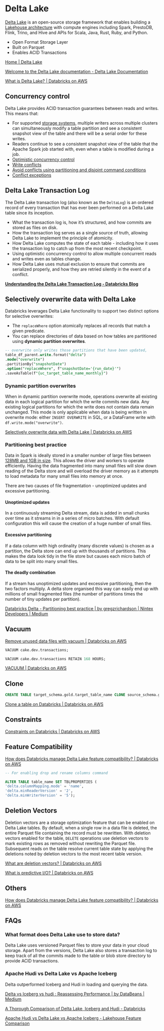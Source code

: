 # Delta Lake

[Delta Lake](https://databricks.com/wp-content/uploads/2020/08/p975-armbrust.pdf) is an open-source storage framework that enables building a [Lakehouse architecture](http://cidrdb.org/cidr2021/papers/cidr2021_paper17.pdf) with compute engines including Spark, PrestoDB, Flink, Trino, and Hive and APIs for Scala, Java, Rust, Ruby, and Python.

- Open Format Storage Layer
- Built on Parquet
- Enables ACID Transactions

[Home | Delta Lake](https://delta.io/)

[Welcome to the Delta Lake documentation - Delta Lake Documentation](https://docs.delta.io/latest/index.html)

[What is Delta Lake? | Databricks on AWS](https://docs.databricks.com/delta/index.html)

## Concurrency control

Delta Lake provides ACID transaction guarantees between reads and writes. This means that:

- For supported [storage systems](https://docs.delta.io/latest/delta-storage.html), multiple writers across multiple clusters can simultaneously modify a table partition and see a consistent snapshot view of the table and there will be a serial order for these writes.
- Readers continue to see a consistent snapshot view of the table that the Apache Spark job started with, even when a table is modified during a job.
- [Optimistic concurrency control](https://docs.delta.io/latest/concurrency-control.html#optimistic-concurrency-control)
- [Write conflicts](https://docs.delta.io/latest/concurrency-control.html#write-conflicts)
- [Avoid conflicts using partitioning and disjoint command conditions](https://docs.delta.io/latest/concurrency-control.html#avoid-conflicts-using-partitioning-and-disjoint-command-conditions)
- [Conflict exceptions](https://docs.delta.io/latest/concurrency-control.html#conflict-exceptions)

## Delta Lake Transaction Log

The Delta Lake transaction log (also known as the `DeltaLog`) is an ordered record of every transaction that has ever been performed on a Delta Lake table since its inception.

- What the transaction log is, how it’s structured, and how commits are stored as files on disk.
- How the transaction log serves as a single source of truth, allowing Delta Lake to implement the principle of atomicity.
- How Delta Lake computes the state of each table - including how it uses the transaction log to catch up from the most recent checkpoint.
- Using optimistic concurrency control to allow multiple concurrent reads and writes even as tables change.
- How Delta Lake uses mutual exclusion to ensure that commits are serialized properly, and how they are retried silently in the event of a conflict.

**[Understanding the Delta Lake Transaction Log - Databricks Blog](https://www.databricks.com/blog/2019/08/21/diving-into-delta-lake-unpacking-the-transaction-log.html)**

## Selectively overwrite data with Delta Lake

Databricks leverages Delta Lake functionality to support two distinct options for selective overwrites:

- The `replaceWhere` option atomically replaces all records that match a given predicate.
- You can replace directories of data based on how tables are partitioned using **dynamic partition overwrites**.

```sql
-- overwrite only writes those partitions that have been updated,
table_df_parent.write.format("delta")
.mode("overwrite")
.partitionBy("snapshotDate")
.option("replaceWhere", f"snapshotDate='{run_date}'")
.saveAsTable(f"{uc_target_table_name_monthly}")
```

### Dynamic partition overwrites

When in dynamic partition overwrite mode, operations overwrite all existing data in each logical partition for which the write commits new data. Any existing logical partitions for which the write does not contain data remain unchanged. This mode is only applicable when data is being written in overwrite mode: either `INSERT OVERWRITE` in SQL, or a DataFrame write with `df.write.mode("overwrite")`.

[Selectively overwrite data with Delta Lake | Databricks on AWS](https://docs.databricks.com/delta/selective-overwrite.html)

### Partitioning best practice

Data in Spark is ideally stored in a smaller number of large files between [128MB and 1GB in size](https://docs.databricks.com/delta/optimizations/auto-optimize.html). This allows the driver and workers to operate efficiently. Having the data fragmented into many small files will slow down reading of the Delta store and will overload the driver memory as it attempts to load metadata for many small files into memory at once.

There are two causes of file fragmentation - unoptimized updates and excessive partitioning.

#### Unoptimized updates

In a continuously streaming Delta stream, data is added in small chunks over time as it streams in in a series of micro batches. With default configuration this will cause the creation of a huge number of small files.

#### Excessive partitioning

If a data column with high ordinality (many discrete values) is chosen as a partition, the Delta store can end up with thousands of partitions. This makes the data look tidy in the file store but causes each micro batch of data to be split into many small files.

#### The deadly combination

If a stream has unoptimized updates and excessive partitioning, then the two factors multiply. A delta store organised this way can easily end up with millions of small fragmented files (the number of partitions times the number of tiny updates per partition).

[Databricks Delta - Partitioning best practice | by gregzrichardson | Nintex Developers | Medium](https://medium.com/nintex-developers/databricks-delta-partitioning-best-practice-c19df9c8a7d2)

## Vacuum

[Remove unused data files with vacuum | Databricks on AWS](https://docs.databricks.com/delta/vacuum.html)

```sql
VACUUM cake.dev.transactions;

VACUUM cake.dev.transactions RETAIN 168 HOURS;
```

[VACUUM | Databricks on AWS](https://docs.databricks.com/sql/language-manual/delta-vacuum.html)

## Clone

```sql
CREATE TABLE target_schema.gold.target_table_name CLONE source_schema.gold.source_table_name;
```

[Clone a table on Databricks | Databricks on AWS](https://docs.databricks.com/delta/clone.html)

## Constraints

[Constraints on Databricks | Databricks on AWS](https://docs.databricks.com/tables/constraints.html)

## Feature Compatibility

[How does Databricks manage Delta Lake feature compatibility? | Databricks on AWS](https://docs.databricks.com/en/delta/feature-compatibility.html)

```sql
-- For enabling drop and rename columns command

ALTER TABLE table_name SET TBLPROPERTIES (
'delta.columnMapping.mode' = 'name',
'delta.minReaderVersion' = '2',
'delta.minWriterVersion' = '5');
```

## Deletion Vectors

Deletion vectors are a storage optimization feature that can be enabled on Delta Lake tables. By default, when a single row in a data file is deleted, the entire Parquet file containing the record must be rewritten. With deletion vectors enabled for the table, `DELETE` operations use deletion vectors to mark existing rows as removed without rewriting the Parquet file. Subsequent reads on the table resolve current table state by applying the deletions noted by deletion vectors to the most recent table version.

[What are deletion vectors? | Databricks on AWS](https://docs.databricks.com/en/delta/deletion-vectors.html)

[What is predictive I/O? | Databricks on AWS](https://docs.databricks.com/en/optimizations/predictive-io.html)

## Others

[How does Databricks manage Delta Lake feature compatibility? | Databricks on AWS](https://docs.databricks.com/delta/feature-compatibility.html)

## FAQs

### What format does Delta Lake use to store data?

Delta Lake uses versioned Parquet files to store your data in your cloud storage. Apart from the versions, Delta Lake also stores a transaction log to keep track of all the commits made to the table or blob store directory to provide ACID transactions.

### Apache Hudi vs Delta Lake vs Apache Iceberg

Delta outperformed Iceberg and Hudi in loading and querying the data.

[Delta vs Iceberg vs hudi : Reassessing Performance | by DataBeans | Medium](https://databeans-blogs.medium.com/delta-vs-iceberg-vs-hudi-reassessing-performance-cb8157005eb0)

[A Thorough Comparison of Delta Lake, Iceberg and Hudi - Databricks](https://www.databricks.com/session_na20/a-thorough-comparison-of-delta-lake-iceberg-and-hudi)

[Apache Hudi vs Delta Lake vs Apache Iceberg - Lakehouse Feature Comparison](https://www.onehouse.ai/blog/apache-hudi-vs-delta-lake-vs-apache-iceberg-lakehouse-feature-comparison)
